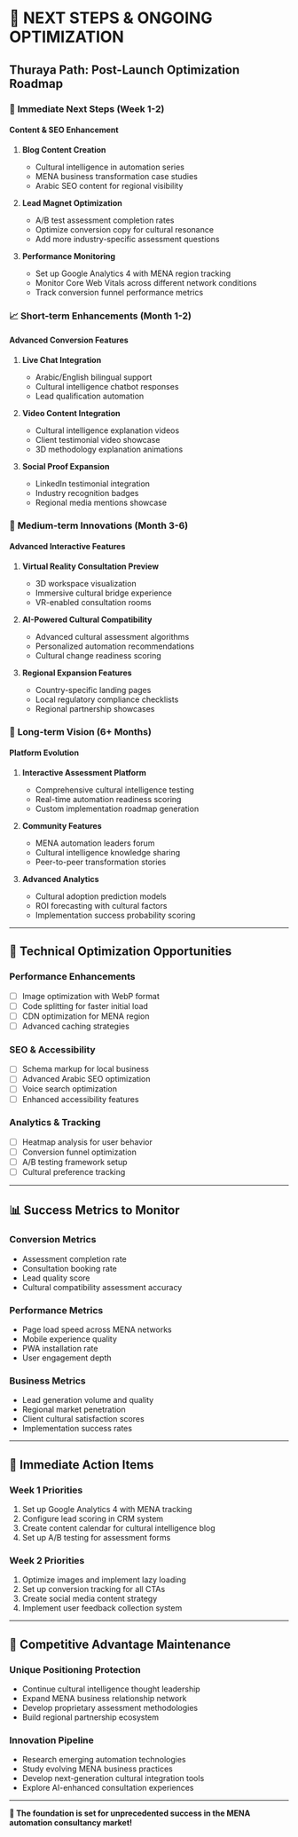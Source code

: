 # 🚀 **NEXT STEPS & ONGOING OPTIMIZATION**

## **Thuraya Path: Post-Launch Optimization Roadmap**

### 🎯 **Immediate Next Steps (Week 1-2)**

#### **Content & SEO Enhancement**
1. **Blog Content Creation**
   - Cultural intelligence in automation series
   - MENA business transformation case studies
   - Arabic SEO content for regional visibility

2. **Lead Magnet Optimization**
   - A/B test assessment completion rates
   - Optimize conversion copy for cultural resonance
   - Add more industry-specific assessment questions

3. **Performance Monitoring**
   - Set up Google Analytics 4 with MENA region tracking
   - Monitor Core Web Vitals across different network conditions
   - Track conversion funnel performance metrics

### 📈 **Short-term Enhancements (Month 1-2)**

#### **Advanced Conversion Features**
1. **Live Chat Integration**
   - Arabic/English bilingual support
   - Cultural intelligence chatbot responses
   - Lead qualification automation

2. **Video Content Integration**
   - Cultural intelligence explanation videos
   - Client testimonial video showcase
   - 3D methodology explanation animations

3. **Social Proof Expansion**
   - LinkedIn testimonial integration
   - Industry recognition badges
   - Regional media mentions showcase

### 🌟 **Medium-term Innovations (Month 3-6)**

#### **Advanced Interactive Features**
1. **Virtual Reality Consultation Preview**
   - 3D workspace visualization
   - Immersive cultural bridge experience
   - VR-enabled consultation rooms

2. **AI-Powered Cultural Compatibility**
   - Advanced cultural assessment algorithms
   - Personalized automation recommendations
   - Cultural change readiness scoring

3. **Regional Expansion Features**
   - Country-specific landing pages
   - Local regulatory compliance checklists
   - Regional partnership showcases

### 🎨 **Long-term Vision (6+ Months)**

#### **Platform Evolution**
1. **Interactive Assessment Platform**
   - Comprehensive cultural intelligence testing
   - Real-time automation readiness scoring
   - Custom implementation roadmap generation

2. **Community Features**
   - MENA automation leaders forum
   - Cultural intelligence knowledge sharing
   - Peer-to-peer transformation stories

3. **Advanced Analytics**
   - Cultural adoption prediction models
   - ROI forecasting with cultural factors
   - Implementation success probability scoring

---

## 🔧 **Technical Optimization Opportunities**

### **Performance Enhancements**
- [ ] Image optimization with WebP format
- [ ] Code splitting for faster initial load
- [ ] CDN optimization for MENA region
- [ ] Advanced caching strategies

### **SEO & Accessibility**
- [ ] Schema markup for local business
- [ ] Advanced Arabic SEO optimization
- [ ] Voice search optimization
- [ ] Enhanced accessibility features

### **Analytics & Tracking**
- [ ] Heatmap analysis for user behavior
- [ ] Conversion funnel optimization
- [ ] A/B testing framework setup
- [ ] Cultural preference tracking

---

## 📊 **Success Metrics to Monitor**

### **Conversion Metrics**
- Assessment completion rate
- Consultation booking rate
- Lead quality score
- Cultural compatibility assessment accuracy

### **Performance Metrics**
- Page load speed across MENA networks
- Mobile experience quality
- PWA installation rate
- User engagement depth

### **Business Metrics**
- Lead generation volume and quality
- Regional market penetration
- Client cultural satisfaction scores
- Implementation success rates

---

## 🎯 **Immediate Action Items**

### **Week 1 Priorities**
1. Set up Google Analytics 4 with MENA tracking
2. Configure lead scoring in CRM system
3. Create content calendar for cultural intelligence blog
4. Set up A/B testing for assessment forms

### **Week 2 Priorities**
1. Optimize images and implement lazy loading
2. Set up conversion tracking for all CTAs
3. Create social media content strategy
4. Implement user feedback collection system

---

## 🌟 **Competitive Advantage Maintenance**

### **Unique Positioning Protection**
- Continue cultural intelligence thought leadership
- Expand MENA business relationship network
- Develop proprietary assessment methodologies
- Build regional partnership ecosystem

### **Innovation Pipeline**
- Research emerging automation technologies
- Study evolving MENA business practices
- Develop next-generation cultural integration tools
- Explore AI-enhanced consultation experiences

---

**🚀 The foundation is set for unprecedented success in the MENA automation consultancy market!**
